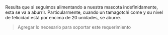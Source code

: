 Resulta que si seguimos alimentando a nuestra mascota indefinidamente, esta se va a aburrir. Particularmente, cuando un tamagotchi come y su nivel de felicidad está por encima de 20 unidades, se aburre. 

> Agregar lo necesario para soportar este requerimiento